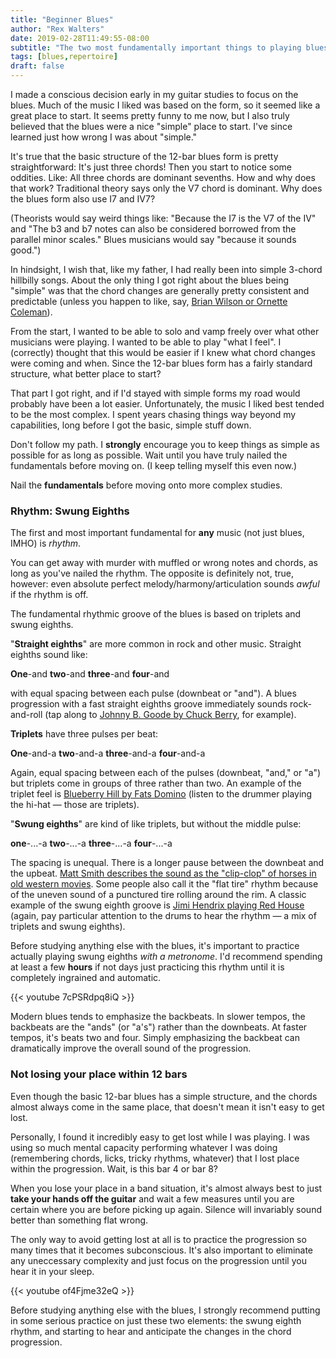 ```yaml
---
title: "Beginner Blues"
author: "Rex Walters"
date: 2019-02-28T11:49:55-08:00
subtitle: "The two most fundamentally important things to playing blues"
tags: [blues,repertoire]
draft: false
---
```


I made a conscious decision early in my guitar studies to focus on the blues. Much of the music I liked was based on the form, so it seemed like a great place to start. It seems pretty funny to me now, but I also truly believed that the blues were a nice "simple" place to start. I've since learned just how wrong I was about "simple."

It's true that the basic structure of the 12-bar blues form is pretty straightforward: It's just three chords! Then you start to notice some oddities. Like: All three chords are dominant sevenths. How and why does that work? Traditional theory says only the V7 chord is dominant. Why does the blues form also use I7 and IV7?

(Theorists would say weird things like: "Because the I7 is the V7 of the IV" and "The b3 and b7 notes can also be considered borrowed from the parallel minor scales." Blues musicians would say "because it sounds good.")

In hindsight, I wish that, like my father, I had really been into simple 3-chord hillbilly songs. About the only thing I got right about the blues being "simple" was that the chord changes are generally pretty consistent and predictable (unless you happen to like, say, [Brian Wilson or Ornette Coleman](https://flypaper.soundfly.com/features/understanding-advanced-blues-harmony/)).

From the start, I wanted to be able to solo and vamp freely over what other musicians were playing. I wanted to be able to play "what I feel". I (correctly) thought that this would be easier if I knew what chord changes were coming and when. Since the 12-bar blues form has a fairly standard structure, what better place to start?

That part I got right, and if I'd stayed with simple forms my road would probably have been a lot easier. Unfortunately, the music I liked best tended to be the most complex. I spent years chasing things way beyond my capabilities, long before I got the basic, simple stuff down.

Don't follow my path. I **strongly** encourage you to keep things as simple as possible for as long as possible. Wait until you have truly nailed the fundamentals before moving on. (I keep telling myself this even now.)

Nail the **fundamentals** before moving onto more complex studies.

### Rhythm: Swung Eighths

The first and most important fundamental for **any** music (not just blues, IMHO) is *rhythm*.

You can get away with murder with muffled or wrong notes and chords, as long as you've nailed the rhythm. The opposite is definitely not, true, however: even absolute perfect melody/harmony/articulation sounds *awful* if the rhythm is off.

The fundamental rhythmic groove of the blues is based on triplets and swung eighths.

"**Straight eighths**" are more common in rock and other music. Straight eighths sound like:

**One**-and **two**-and **three**-and **four**-and

with equal spacing between each pulse (downbeat or "and"). A blues progression with a fast straight eighths groove immediately sounds rock-and-roll (tap along to [Johnny B. Goode by Chuck Berry](https://youtu.be/ZFo8-JqzSCM), for example).

**Triplets** have three pulses per beat:

**One**-and-a **two**-and-a **three**-and-a **four**-and-a

Again, equal spacing between each of the pulses (downbeat, "and," or "a") but triplets come in groups of three rather than two. An example of the triplet feel is [Blueberry Hill by Fats Domino](https://youtu.be/bQQCPrwKzdo) (listen to the drummer playing the hi-hat &mdash; those are triplets).

"**Swung eighths**" are kind of like triplets, but without the middle pulse:

**one**-...-a   **two**-...-a   **three**-...-a   **four**-...-a

The spacing is unequal. There is a longer pause between the downbeat and the upbeat. [Matt Smith describes the sound as the "clip-clop" of horses in old western movies](https://youtu.be/ejr2S7bN0V8?&t=3'm22s). Some people also call it the "flat tire" rhythm because of the uneven sound of a punctured tire rolling around the rim. A classic example of the swung eighth groove is [Jimi Hendrix playing Red House](https://youtu.be/INniLPDgQRU) (again, pay particular attention to the drums to hear the rhythm &mdash; a mix of triplets and swung eighths).

Before studying anything else with the blues, it's important to practice actually playing swung eighths *with a metronome*. I'd recommend spending at least a few **hours** if not days just practicing this rhythm until it is completely ingrained and automatic.

{{< youtube 7cPSRdpq8iQ  >}}

Modern blues tends to emphasize the backbeats. In slower tempos, the backbeats are the "ands" (or "a's") rather than the downbeats. At faster tempos, it's beats two and four. Simply emphasizing the backbeat can dramatically improve the overall sound of the progression.

### Not losing your place within 12 bars

Even though the basic 12-bar blues has a simple structure, and the chords almost always come in the same place, that doesn't mean it isn't easy to get lost.

Personally, I found it incredibly easy to get lost while I was playing. I was using so much mental capacity performing whatever I was doing (remembering chords, licks, tricky rhythms, whatever) that I lost place within the progression. Wait, is this bar 4 or bar 8?

When you lose your place in a band situation, it's almost always best to just **take your hands off the guitar** and wait a few measures until you are certain where you are before picking up again. Silence will invariably sound better than something flat wrong.

The only way to avoid getting lost at all is to practice the progression so many times that it becomes subconscious. It's also important to eliminate any uneccessary complexity and just focus on the progression until you hear it in your sleep.

{{< youtube of4Fjme32eQ  >}}

Before studying anything else with the blues, I strongly recommend putting in some serious practice on just these two elements: the swung eighth rhythm, and starting to hear and anticipate the changes in the chord progression.

